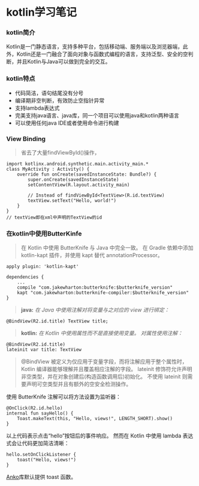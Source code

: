 # kotlin学习笔记

### kotlin简介
  Kotlin是一门静态语言，支持多种平台，包括移动端、服务端以及浏览器端，此外，Kotlin还是一门融合了面向对象与函数式编程的语言，支持泛型、安全的空判断，并且Kotlin与Java可以做到完全的交互。
### kotlin特点
 - 代码简洁，语句结尾没有分号
 - 编译期非空判断，有效防止空指针异常
 - 支持lambda表达式
 - 完美支持java语言、java库，同一个项目可以使用java和kotlin两种语言
 - 可以使用任何java IDE或者使用命令进行构建
 
### View Binding
 > 省去了大量findViewById()操作，
 
	import kotlinx.android.synthetic.main.activity_main.*
	class MyActivity : Activity() {
	    override fun onCreate(savedInstanceState: Bundle?) {
	        super.onCreate(savedInstanceState)
	        setContentView(R.layout.activity_main)
	        
	        // Instead of findViewById<TextView>(R.id.textView)
	        textView.setText("Hello, world!")
	    }
	}
 	// textView即在xml中声明的TextView的id

### 在kotlin中使用ButterKinfe
> 在 Kotlin 中使用 ButterKnife 与 Java 中完全一致。 在 Gradle 依赖中添加 kotlin-kapt 插件，并使用 kapt 替代 annotationProcessor。


	apply plugin: 'kotlin-kapt'
	​
	dependencies {
	    ...
	    compile "com.jakewharton:butterknife:$butterknife_version"
	    kapt "com.jakewharton:butterknife-compiler:$butterknife_version"
	}

> **java:** *在 Java 中使用注解对将变量与之对应的 view 进行绑定：*


	@BindView(R2.id.title) TextView title;
> **kotlin:** *在 Kotlin 中使用属性而不是直接使用变量。 对属性使用注解：*


	@BindView(R2.id.title)
	lateinit var title: TextView
>@BindView 被定义为仅应用于变量字段，而将注解应用于整个属性时，Kotlin 编译器能够理解并且覆盖相应注解的字段。
lateinit 修饰符允许声明非空类型，并在对象创建后(构造函数调用后)初始化。 不使用 lateinit 则需要声明可空类型并且有额外的空安全检测操作。

使用 ButterKnife 注解可以将方法设置为监听器：


	@OnClick(R2.id.hello)
	internal fun sayHello() {
	    Toast.makeText(this, "Hello, views!", LENGTH_SHORT).show()
	}
以上代码表示点击“hello”按钮后的事件响应。 然而在 Kotlin 中使用 lambda 表达式会让代码更加简洁清晰：


	hello.setOnClickListener {
	    toast("Hello, views!")
	}
[Anko](https://github.com/Kotlin/anko)库默认提供 toast 函数。






